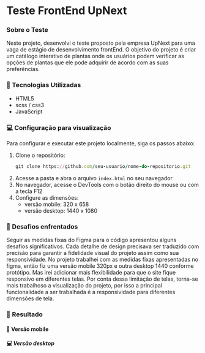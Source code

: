 # Teste FrontEnd UpNext

### Sobre o Teste

Neste projeto, desenvolvi o teste proposto pela empresa UpNext para uma vaga de estágio de desenvolvimento frontEnd. 
O objetivo do projeto é criar um catálogo interativo de plantas onde os usuários podem verificar as opções de plantas que ele pode adquirir de acordo com as suas preferências. 

### :hammer: Tecnologias Utilizadas

 - HTML5
 - scss / css3
 - JavaScript

### :computer: Configuração para visualização
Para configurar e executar este projeto localmente, siga os passos abaixo:

 1. Clone o repositório:
    ```ruby
    git clone https://github.com/seu-usuario/nome-do-repositorio.git
    ```
 2. Acesse a pasta e abra o arquivo `index.html` no seu navegador
 3. No navegador, acesse o DevTools com o botão direito do mouse ou com a tecla F12
 4. Configure as dimensões:
    - versão mobile:
        320 x 658
    - versão desktop:
        1440 x 1080

### :bookmark: Desafios enfrentados

Seguir as medidas fixas do Figma para o código apresentou alguns desafios significativos. Cada detalhe de design precisava ser traduzido com precisão para garantir a fidelidade visual do projeto assim como sua responsividade.
No projeto trabalhei com as medidas fixas apresentadas no figma, então fiz uma versão mobile 320px e outra desktop 1440 conforme protótipo. Mas irei adicionar mais flexibilidade para que o site fique responsivo em diferentes telas.
Por conta dessa limitação de telas, torna-se mais trabalhoso a visualização do projeto, por isso a principal funcionalidade a ser trabalhada é a responsividade para diferentes dimensões de tela.

### :rocket: Resultado
#### :iphone: Versão mobile

##### :computer: Versão desktop